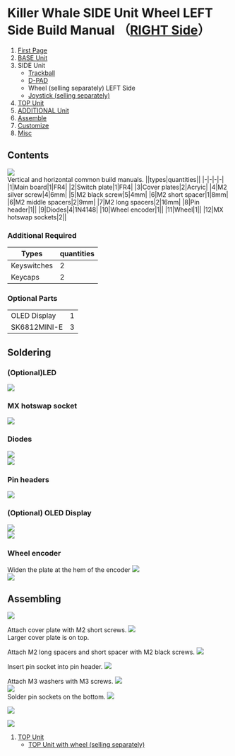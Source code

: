 # Killer Whale SIDE Unit Wheel LEFT Side Build Manual （[RIGHT Side](../rightside/3_SIDE_WHEEL.md)）

1. [First Page](../README_EN.md)
2. [BASE Unit](../leftside/2_BASE.md)
3. SIDE Unit
   - [Trackball](../leftside/3_SIDE_TRACKBALL.md)
   - [D-PAD](../leftside/3_SIDE_DPAD.md)
   - Wheel (selling separately) LEFT Side
   - [Joystick (selling separately)](../leftside/3_SIDE_JOYSTICK.md)
4. [TOP Unit](../leftside/4_TOP.md)
5. [ADDITIONAL Unit](../leftside/5_ADD.md)
6. [Assemble](../leftside/6_ASSEMBLE.md)
7. [Customize](../leftside/7_CUSTOM.md)
8. [Misc](../leftside/8_MISC.md)



## Contents
![](../img/wheel/IMG_5337.jpg)    
Vertical and horizontal common build manuals.
||types|quantities||
|-|-|-|-|
|1|Main board|1|FR4|
|2|Switch plate|1|FR4|
|3|Cover plates|2|Acryic|
|4|M2 silver screw|4|6mm|
|5|M2 black screw|5|4mm|
|6|M2 short spacer|1|8mm|
|6|M2 middle spacers|2|9mm|
|7|M2 long spacers|2|16mm|
|8|Pin header|1||
|9|Diodes|4|1N4148|
|10|Wheel encoder|1||
|11|Wheel|1||
|12|MX hotswap sockets|2||


### Additional Required
|Types|quantities|
|-|-|
|Keyswitches|2|
|Keycaps|2|




### Optional Parts
<table>
    <tr>
      <td>OLED Display</a></td> 
      <td>1</td>
    </tr>
    <tr>
      <td>SK6812MINI-E</td>
      <td>3</td>
    </tr>
 </table>
 
## Soldering
### (Optional)LED 
![](../img/wheel/IMG_5353.jpg)  
### MX hotswap socket
![](../img/wheel/IMG_5358.jpg)  

### Diodes
![](../img/wheel/IMG_5362.jpg)  
![](../img/wheel/IMG_5368.jpg)  


### Pin headers
![](../img/wheel/IMG_5380.jpg)  


### (Optional) OLED Display
![](../img/wheel/IMG_5383.jpg)  
![](../img/trackball/IMG_5116.jpg)  

### Wheel encoder
Widen the plate at the hem of the encoder 
![](../img/wheel/IMG_4976.jpg)  
![](../img/wheel/IMG_5390.jpg)  


## Assembling
![](../img/wheel/IMG_5402.jpg)  
  

Attach cover plate with M2 short screws.
![](../img/wheel/IMG_5406.jpg)  
Larger cover plate is on top.

Attach M2 long spacers and short spacer with M2 black screws.
![](../img/wheel/IMG_5412.jpg)  
  
Insert pin socket into pin header.
![](../img/wheel/IMG_5415.jpg)  

Attach M3 washers with M3 screws. 
![](../img/trackball/IMG_5169.jpg)   
![](../img/wheel/IMG_5431.jpg)  
Solder pin sockets on the bottom.
![](../img/trackball/IMG_5184.jpg)  

![](../img/wheel/IMG_5437.jpg)  

![](../img/wheel/IMG_5445.jpg)  
  
1. [TOP Unit](../leftside/4_TOP.md)
   - [TOP Unit with wheel (selling separately)](../leftside/4_TOP_WHEEL.md)


